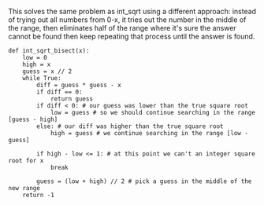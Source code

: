 This solves the same problem as int_sqrt using a different approach: instead of trying out all numbers from 0-x, it tries out the number in the middle of the range, then eliminates half of the range where it's sure the answer cannot be found then keep repeating that process until the answer is found.

```
def int_sqrt_bisect(x):
    low = 0
    high = x
    guess = x // 2
    while True:
        diff = guess * guess - x
        if diff == 0:
            return guess
        if diff < 0: # our guess was lower than the true square root
            low = guess # so we should continue searching in the range [guess - high]
        else: # our diff was higher than the true square root
            high = guess # we continue searching in the range [low - guess]
        
        if high - low <= 1: # at this point we can't an integer square root for x
            break

        guess = (low + high) // 2 # pick a guess in the middle of the new range
    return -1

```